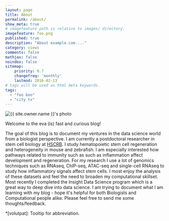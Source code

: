 ```yaml
---
layout: page
title: About
permalink: /about/
show_meta: true
# imagefeature path is relative to images/ directory.
imagefeature: foo.png
published: true
description: "About example.com...."
category: views
comments: false
mathjax: false
noindex: false
sitemap:
    priority: 0.7
    changefreq: 'monthly'
    lastmod: 2016-02-13
# tags will be used as html meta keywords.    
tags:
  - "foo boo"
  - "city tx"
---
```


<div class="post-author text-center">                       
            <img src="{{ site.urlimg }}{{ site.owner.avatar }}" alt="{{ site.owner.name }}'s photo" itemprop="image" class="post-avatar img-circle img-responsive"/> 
<span class="social-icons" style="padding-top: 10px; padding-bottom: 1px;">
<a href="{{ site.url }}/cv" title="Curriculum Vitae" class="social-icons"><i class="iconm iconm-profile" style="vertical-align: top;"></i></a>
<a href="{{ site.url }}/about/publications/" class="social-icons" title="Publications"><i class="iconm iconm-file-pdf"></i></a>
<a href="{{ site.owner.linkedin }}" class="social-icons" title="LinkedIn profile"><i class="iconm iconm-linkedin2"></i></a>
</span>
</div>

Welcome to the eva (is) fast and curious blog!

The goal of this blog is to document my ventures in the data science world from a biologist perspective. I am currently a postdoctoral researcher in stem cell biology at [HSCRB](https://hscrb.harvard.edu). I study hematopoietic stem cell regeneration and heterogeneity in mouse and zebrafish. I am especially interested how pathways related to immunity such as such as inflammation affect development and regeneration. For my research I use a lot of genomics techniques such as RNAseq, ChIP-seq, ATAC-seq and single-cell RNAseq to study how inflammatory signals affect stem cells. I most enjoy the analysis of these datasets and feel the need to broaden my computational skillset. Most recently I completed the Insight Data Science program which is a great way to deep dive into data science. I am trying to document what I am learning with my blog - hope it's helpful for both Biologists and Computational people alike. Please feel free to send me some thoughts/feedback. 

*[volutpat]: Tooltip for abbreviation.
